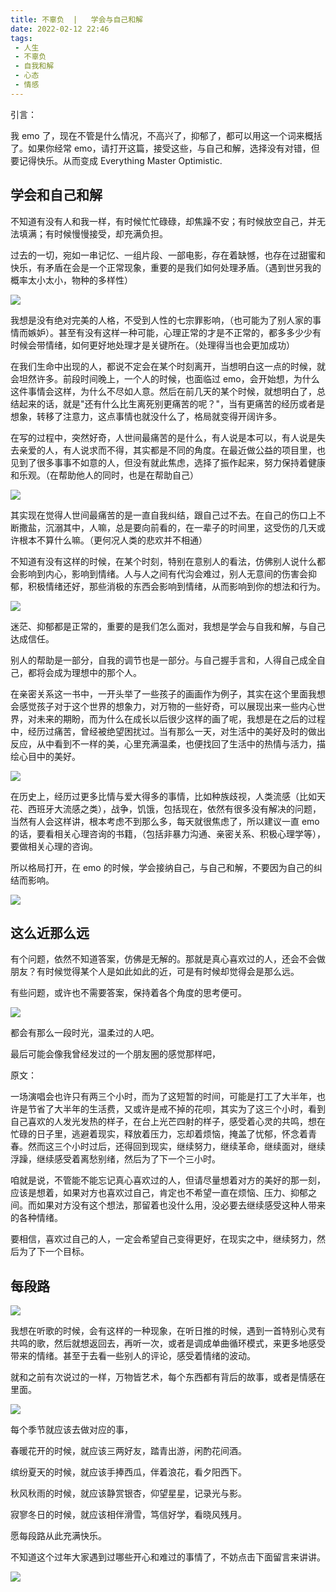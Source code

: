 ```yaml
---
title: 不辜负  |   学会与自己和解
date: 2022-02-12 22:46
tags: 
 - 人生
 - 不辜负
 - 自我和解
 - 心态
 - 情感
---
```


引言：

我 emo 了，现在不管是什么情况，不高兴了，抑郁了，都可以用这一个词来概括了。如果你经常 emo，请打开这篇，接受这些，与自己和解，选择没有对错，但要记得快乐。从而变成 Everything Master Optimistic.

## 学会和自己和解

不知道有没有人和我一样，有时候忙忙碌碌，却焦躁不安；有时候放空自己，并无法填满；有时候慢慢接受，却充满负担。

过去的一切，宛如一串记忆、一组片段、一部电影，存在着缺憾，也存在过甜蜜和快乐，有矛盾在会是一个正常现象，重要的是我们如何处理矛盾。（遇到世另我的概率太小太小，物种的多样性）

![](https://dubuqingfeng.oss-cn-hongkong.aliyuncs.com/blog/life/202202-bugufu-xuehuihezijihejie/00.jfif)

我想是没有绝对完美的人格，不受到人性的七宗罪影响，（也可能为了别人家的事情而嫉妒）。甚至有没有这样一种可能，心理正常的才是不正常的，都多多少少有时候会带情绪，如何更好地处理才是关键所在。（处理得当也会更加成功）

在我们生命中出现的人，都说不定会在某个时刻离开，当想明白这一点的时候，就会坦然许多。前段时间晚上，一个人的时候，也面临过 emo，会开始想，为什么这件事情会这样，为什么不尽如人意。然后在前几天的某个时候，就想明白了，总结起来的话，就是"还有什么比生离死别更痛苦的呢？"，当有更痛苦的经历或者是想象，转移了注意力，这点事情也就没什么了，格局就变得开阔许多。

在写的过程中，突然好奇，人世间最痛苦的是什么，有人说是本可以，有人说是失去亲爱的人，有人说求而不得，其实都是不同的角度。在最近做公益的项目里，也见到了很多事事不如意的人，但没有就此焦虑，选择了振作起来，努力保持着健康和乐观。（在帮助他人的同时，也是在帮助自己）

![](https://dubuqingfeng.oss-cn-hongkong.aliyuncs.com/blog/life/202202-bugufu-xuehuihezijihejie/01.jfif)


其实现在觉得人世间最痛苦的是一直自我纠结，跟自己过不去。在自己的伤口上不断撒盐，沉溺其中，人嘛，总是要向前看的，在一辈子的时间里，这受伤的几天或许根本不算什么嘛。（更何况人类的悲欢并不相通）

不知道有没有这样的时候，在某个时刻，特别在意别人的看法，仿佛别人说什么都会影响到内心，影响到情绪。人与人之间有代沟会难过，别人无意间的伤害会抑郁，积极情绪还好，那些消极的东西会影响到情绪，从而影响到你的想法和行为。

![](https://dubuqingfeng.oss-cn-hongkong.aliyuncs.com/blog/life/202202-bugufu-xuehuihezijihejie/02.jfif)

迷茫、抑郁都是正常的，重要的是我们怎么面对，我想是学会与自我和解，与自己达成信任。

别人的帮助是一部分，自我的调节也是一部分。与自己握手言和，人得自己成全自己，都将会成为理想中的那个人。

在亲密关系这一书中，一开头举了一些孩子的画画作为例子，其实在这个里面我想会感觉孩子对于这个世界的想象力，对万物的一些好奇，可以展现出来一些内心世界，对未来的期盼，而为什么在成长以后很少这样的画了呢，我想是在之后的过程中，经历过痛苦，曾经被绝望困扰过。当有那么一天，对生活中的美好及时的做出反应，从中看到不一样的美，心里充满温柔，也便找回了生活中的热情与活力，描绘心目中的美好。

![](https://dubuqingfeng.oss-cn-hongkong.aliyuncs.com/blog/life/202202-bugufu-xuehuihezijihejie/03.jfif)

在历史上，经历过更多比情与爱大得多的事情，比如种族歧视，人类流感（比如天花、西班牙大流感之类），战争，饥饿，包括现在，依然有很多没有解决的问题，当然有人会这样讲，根本考虑不到那么多，每天就很焦虑了，所以建议一直 emo 的话，要看相关心理咨询的书籍，（包括非暴力沟通、亲密关系、积极心理学等），要做相关心理的咨询。

所以格局打开，在 emo 的时候，学会接纳自己，与自己和解，不要因为自己的纠结而影响。

![](https://dubuqingfeng.oss-cn-hongkong.aliyuncs.com/blog/life/202202-bugufu-xuehuihezijihejie/04.jfif)

## 这么近那么远

有个问题，依然不知道答案，仿佛是无解的。那就是真心喜欢过的人，还会不会做朋友？有时候觉得某个人是如此如此的近，可是有时候却觉得会是那么远。

有些问题，或许也不需要答案，保持着各个角度的思考便可。

![](https://dubuqingfeng.oss-cn-hongkong.aliyuncs.com/blog/life/202202-bugufu-xuehuihezijihejie/05.png)

都会有那么一段时光，温柔过的人吧。

最后可能会像我曾经发过的一个朋友圈的感觉那样吧，

原文：

一场演唱会也许只有两三个小时，而为了这短暂的时间，可能是打工了大半年，也许是节省了大半年的生活费，又或许是戒不掉的花呗，其实为了这三个小时，看到自己喜欢的人发光发热的样子，在台上光芒四射的样子，感受着心灵的共鸣，想在忙碌的日子里，逃避着现实，释放着压力，忘却着烦恼，掩盖了忧郁，怀念着青春。然而这三个小时过后，还得回到现实，继续努力，继续革命，继续面对，继续浮躁，继续感受着离愁别绪，然后为了下一个三小时。

咱就是说，不管能不能忘记真心喜欢过的人，但请尽量想着对方的美好的那一刻，应该是想着，如果对方也喜欢过自己，肯定也不希望一直在烦恼、压力、抑郁之间。而如果对方没有这个想法，那留着也没什么用，没必要去继续感受这种人带来的各种情绪。

要相信，喜欢过自己的人，一定会希望自己变得更好，在现实之中，继续努力，然后为了下一个目标。

## 每段路

![](https://dubuqingfeng.oss-cn-hongkong.aliyuncs.com/blog/life/202202-bugufu-xuehuihezijihejie/06.jfif)


我想在听歌的时候，会有这样的一种现象，在听日推的时候，遇到一首特别心灵有共鸣的歌，然后就想返回去，再听一次，或者是调成单曲循环模式，来更多地感受带来的情绪。甚至于去看一些别人的评论，感受着情绪的波动。


就和之前有次说过的一样，万物皆艺术，每个东西都有背后的故事，或者是情感在里面。

![](https://dubuqingfeng.oss-cn-hongkong.aliyuncs.com/blog/life/202202-bugufu-xuehuihezijihejie/07.jfif)


每个季节就应该去做对应的事，

春暖花开的时候，就应该三两好友，踏青出游，闲酌花间酒。

缤纷夏天的时候，就应该手捧西瓜，伴着浪花，看夕阳西下。

秋风秋雨的时候，就应该静赏银杏，仰望星星，记录光与影。

寂寥冬日的时候，就应该相伴滑雪，笃信好学，看晓风残月。

愿每段路从此充满快乐。

不知道这个过年大家遇到过哪些开心和难过的事情了，不妨点击下面留言来讲讲。

![](https://dubuqingfeng.oss-cn-hongkong.aliyuncs.com/blog/life/202202-bugufu-xuehuihezijihejie/08.jfif)
